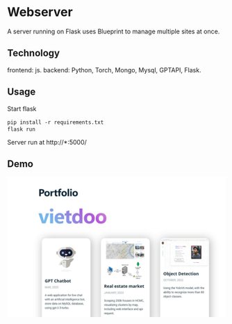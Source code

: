 # Webserver
A server running on Flask uses Blueprint to manage multiple sites at once.
## Technology
frontend: js. 
backend: Python, Torch, Mongo, Mysql, GPTAPI, Flask.

## Usage
Start flask
```
pip install -r requirements.txt
flask run
```
Server run at http://*:5000/ 

## Demo

![Tên hình ảnh](./public/demo.jpg)